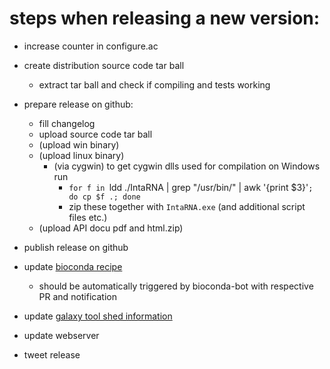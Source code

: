 
# steps when releasing a new version:

- increase counter in configure.ac

- create distribution source code tar ball
  - extract tar ball and check if compiling and tests working

- prepare release on github:
  - fill changelog
  - upload source code tar ball
  - (upload win binary)
  - (upload linux binary)
	- (via cygwin) to get cygwin dlls used for compilation on Windows run
	  - `for f in `ldd ./IntaRNA | grep "/usr/bin/" | awk '{print $3}'`; do cp $f .; done`
	  - zip these together with `IntaRNA.exe` (and additional script files etc.)
  - (upload API docu pdf and html.zip)
  
  
- publish release on github
  
- update [bioconda recipe](https://github.com/bioconda/bioconda-recipes/tree/master/recipes/intarna)
  - should be automatically triggered by bioconda-bot with respective PR and notification
- update [galaxy tool shed information](https://github.com/bgruening/galaxytools/tree/master/tools/rna_tools/intarna/intarna.xml)

- update webserver

- tweet release 
